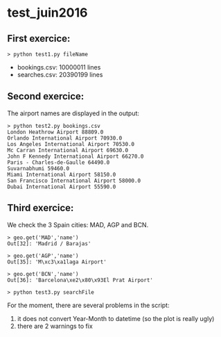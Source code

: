 # test_juin2016

First exercice:
---------------

```
> python test1.py fileName
```

* bookings.csv: 10000011 lines
* searches.csv: 20390199 lines

Second exercice:
----------------

The airport names are displayed in the output:

```
> python test2.py bookings.csv
London Heathrow Airport 88809.0
Orlando International Airport 70930.0
Los Angeles International Airport 70530.0
Mc Carran International Airport 69630.0
John F Kennedy International Airport 66270.0
Paris - Charles-de-Gaulle 64490.0
Suvarnabhumi 59460.0
Miami International Airport 58150.0
San Francisco International Airport 58000.0
Dubai International Airport 55590.0
```

Third exercice:
---------------

We check the 3 Spain cities: MAD, AGP and BCN.

```
> geo.get('MAD','name')
Out[32]: 'Madrid / Barajas'

> geo.get('AGP','name')
Out[35]: 'M\xc3\xa1laga Airport'

> geo.get('BCN','name')
Out[36]: 'Barcelona\xe2\x80\x93El Prat Airport'
```

```
> python test3.py searchFile
```

For the moment, there are several problems in the script:

1. it does not convert Year-Month to datetime (so the plot is really ugly)
2. there are 2 warnings to fix
